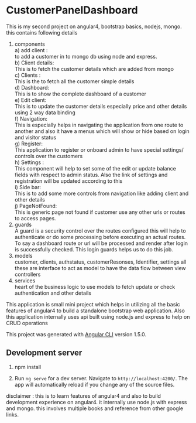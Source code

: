 # CustomerPanelDashboard

This is my second project on angular4, bootstrap basics, nodejs, mongo. this contains following details

1) components <br>
a)	add client : <br>
    to add a customer in to mongo db using node and express.  <br>
b)	Client details:<br>
This is to fetch the customer details which are added from mongo <br>
c)	Clients : <br>
This is the to fetch all the customer simple details <br>
d)	Dashboard: <br>
This is to show the complete dashboard of a customer <br>
e)	Edit client: <br>
This is to update the customer details especially price and other details using 2 way data binding<br>
f)	Navigation:<br>
This is especially helps in navigating the application from one route to another and also it have a menus which will show or hide based on login and visitor status <br>
g)	Register:<br>
This application to register or onboard  admin to have special settings/ controls over the customers<br>
h)	Settings :<br>
This component will help to set some of the edit or update balance fields with respect to admin status. Also the link of settings and registration will be updated according to this<br>
i)	Side bar:<br>
This is to add some more controls from navigation like adding client and other details<br>
j)	PageNotFound:<br>
This is generic page not found if customer use any other urls or routes to access pages.<br>
2) guards<br>
A guard is a security control over the routes configured this will help to authenticate or do some processing before executing an actual routes. To say a dashboard route or url will be processed and render after login is successfully checked. This login guards helps us to do this job.<br>
3) models <br>
customer, clients, authstatus, customerResonses, Identifier, settings all these are interface to act as model to have the data flow between view controllers<br>
4) services<br>
heart of the business logic to use models to fetch update or check authentication and other details<br>

This application is small mini project which helps in utilizing all the basic features of angular4 to build a standalone bootstrap web application. Also this application internally uses api built using node.js and express to help on CRUD operations
	

This project was generated with [Angular CLI](https://github.com/angular/angular-cli) version 1.5.0.

## Development server
1)	npm install <br>

2)	Run `ng serve` for a dev server. Navigate to `http://localhost:4200/`. The app will automatically reload if you change any of the source files.

disclaimer : this is to learn features of angular4 and also to build development experience on angular4. it internally use node.js with express and mongo. this involves multiple books and reference from other google links.